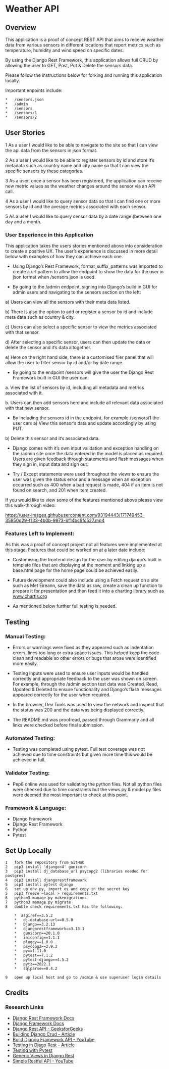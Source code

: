# **Weather API**

## Overview
This application is a proof of concept REST API that aims to receive weather data from various sensors in different locations that report metrics such as temperature, humidity and wind speed on specific dates.

By using the Django Rest Framework, this application allows full CRUD by allowing the user to GET, Post, Put & Delete the sensors data.

Please follow the instructions below for forking and running this application locally.

Important enpoints include:

    *   /sensors.json
    *   /admin
    *   /sensors
    *   /sensors/1
    *   /sensors/2

## User Stories
1   As a user I would like to be able to navigate to the site so that I can view the api data from the sensors in json format.

2   As a user I would like to be able to register sensors by id and store it’s metadata such as country name and city name so that I can view the specific sensors by these categories.

3   As a user, once a sensor has been registered, the application can receive new metric values as the weather changes around the sensor via an API call.

4   As a user I would like to query sensor data so that I can find one or more sensors by id and the average metrics associated with each sensor.

5   As a user I would like to query sensor data by a date range (between one day and a month.


### User Experience in this Application
This application takes the users stories mentioned above into consideration to create a positive UX.  The user’s experience is discussed in more detail below with examples of how they can achieve each one.

*   Using Django’s Rest Framework, format_suffix_patterns was imported to create a url pattern to allow the endpoint to show the data for the user in json format when /sensors.json is used.

*   By going to the /admin endpoint, signing into Django’s build in GUI for admin users and navigating to the sensors section on the left:

a)	Users can view all the sensors with their meta data listed.

b)	There is also the option to add or register a sensor by id and include meta data such as country & city.

c)	Users can also select a specific sensor to view the metrics associated with that sensor.

d)	After selecting a specific sensor, users can then update the data or delete the sensor and it’s data altogether.

e)	Here on the right hand side, there is a customised filer panel that will allow the user to filter sensor by id and/or by date range.

*   By going to the endpoint /sensors will give the user the Django Rest Framework built in GUI the user can:

a.	View the list of sensors by id, including all metadata and metrics associated with it.  

b.	Users can then add sensors here and include all relevant data associated with that new sensor.

*   By including the sensors id in the endpoint, for example /sensors/1 the user can:
a)	View this sensor’s data and update accordingly by using PUT.

b)	Delete this sensor and it’s associated data.

*   Django comes with it’s own input validation and exception handling on the /admin site once the data entered in the model is placed as required.  Users are given feedback through statements and flash messages when they sign in, input data and sign out.

*   Try / Except statements were used throughout the views to ensure the user was given the status error and a message when an exception occurred such as 400 when a bad request is made, 404 if an item is not found on search, and 201 when item created.

If you would like to view some of the features mentioned above please view this walk-through video:



https://user-images.githubusercontent.com/93194443/171749453-35850d29-f133-4b0b-9973-6f14bc9fc527.mp4




### Features Left to Implement:

As this was a proof of concept project not all features were implemented at this stage.  Features that could be worked on at a later date include:

*   Customising the frontend design for the user by editing django’s built in template files that are displaying at the moment and linking up a base.html page for the home page could be achieved easily.

*   Future development could also include using a Fetch request on a site such as Met Eireann, save the data as raw, create a clean up function to prepare it for presentation and then feed it into a charting library such as www.chartjs.org

*   As mentioned below further full testing is needed. 


## Testing
### Manual Testing:

*   Errors or warnings were fixed as they appeared such as indentation errors, lines too long or extra space issues. This helped keep the code clean and readable so other errors or bugs that arose were identified more easily.

*   Testing inputs were used to ensure user inputs would be handled correctly and appropriate feedback to the user was shown on screen.  For example, through the /admin section test data was Created, Read, Updated & Deleted to ensure functionality and Django’s flash messages appeared correctly for the user when required.


*   In the browser, Dev Tools was used to view the network and inspect that the status was 200 and the data was being displayed correctly.

*   The README.md was proofread, passed through Grammarly and all links were checked before final submission.

### Automated Testing:
*   Testing was completed using pytest.  Full test coverage was not achieved due to time constraints but given more time this would be achieved in full.


### Validator Testing:
*   Pep8 online was used for validating the python files. Not all python files were checked due to time constraints but the views.py & model.py files were deemed the most important to check at this point.


### Framework & Language:
*   Django Framework
*   Django Rest Framework
*   Python
*   Pytest


## Set Up Locally

    1   fork the repository from GitHub
    2   pip3 install 'django<4' gunicorn
    3   pip3 install dj_database_url psycopg2 (libraries needed for postgres)
    4   pip3 install djangorestframework
    5   pip3 install pytest django
    6   set up env.py, import os and copy in the secret key
    5   pip3 freeze –local > requirements.txt
    6   python3 manage.py makemigrations
    7   python3 manage.py migrate
    8   double check requirements.txt has the following:

        *  asgiref==3.5.2
        *   dj-database-url==0.5.0
        *   Django==3.2.13
        *   djangorestframework==3.13.1
        *   gunicorn==20.1.0
        *   iniconfig==1.1.1
        *   pluggy==1.0.0
        *   psycopg2==2.9.3
        *   py==1.11.0
        *   pytest==7.1.2
        *   pytest-django==4.5.2
        *   pytz==2022.1
        *   sqlparse==0.4.2

    9   open up local host and go to /admin & use superuser login details


## Credits
### Research Links
*   [Django Rest Framework Docs](https://www.django-rest-framework.org/)
*   [Django Framework Docs](https://docs.djangoproject.com/en/4.0/ref/contrib/admin/)
*   [Django Rest API - GeeksforGeeks](https://www.geeksforgeeks.org/how-to-create-a-basic-api-using-django-rest-framework/)
*   [Building Django Crud - Article](https://www.sankalpjonna.com/learn-django/building-a-django-crud-application-in-minutes)
*   [Build Django Framework API - YouTube](https://www.youtube.com/watch?v=i5JykvxUk_A)
*   [Testing in Djago Rest - Article](https://tamerlan.dev/how-to-test-drf-apis/)
*   [Testing with Pytest](https://djangostars.com/blog/django-pytest-testing/)
*   [Generic Views in Django Rest](https://www.django-rest-framework.org/api-guide/generic-views/)
*   [Simple Restful API - YouTube](https://www.youtube.com/watch?v=BSHRftLtPEg)

